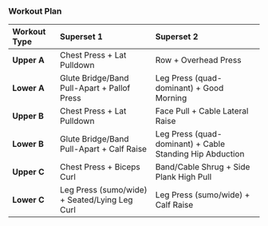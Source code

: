 ### Workout Plan

| Workout Type | Superset 1 | Superset 2 |
| :--- | :--- | :--- |
| **Upper A** | Chest Press + Lat Pulldown | Row + Overhead Press |
| **Lower A** | Glute Bridge/Band Pull-Apart + Pallof Press | Leg Press (quad-dominant) + Good Morning |
| **Upper B** | Chest Press + Lat Pulldown | Face Pull + Cable Lateral Raise |
| **Lower B** | Glute Bridge/Band Pull-Apart + Calf Raise | Leg Press (quad-dominant) + Cable Standing Hip Abduction |
| **Upper C** | Chest Press + Biceps Curl | Band/Cable Shrug + Side Plank High Pull |
| **Lower C** | Leg Press (sumo/wide) + Seated/Lying Leg Curl | Leg Press (sumo/wide) + Calf Raise |